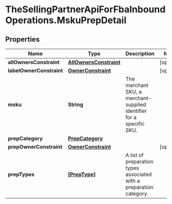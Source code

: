 # TheSellingPartnerApiForFbaInboundOperations.MskuPrepDetail

## Properties

Name | Type | Description | Notes
------------ | ------------- | ------------- | -------------
**allOwnersConstraint** | [**AllOwnersConstraint**](AllOwnersConstraint.md) |  | [optional] 
**labelOwnerConstraint** | [**OwnerConstraint**](OwnerConstraint.md) |  | [optional] 
**msku** | **String** | The merchant SKU, a merchant-supplied identifier for a specific SKU. | 
**prepCategory** | [**PrepCategory**](PrepCategory.md) |  | 
**prepOwnerConstraint** | [**OwnerConstraint**](OwnerConstraint.md) |  | [optional] 
**prepTypes** | [**[PrepType]**](PrepType.md) | A list of preparation types associated with a preparation category. | 


